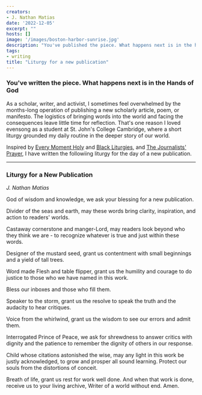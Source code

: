 ```yaml
---
creators:
- J. Nathan Matias
date: '2022-12-05'
excerpt: ""
hosts: []
image: '/images/boston-harbor-sunrise.jpg'
description: "You've published the piece. What happens next is in the hands of God."
tags:
- writing
title: "Liturgy for a new publication"
---
```


### You've written the piece. What happens next is in the Hands of God

As a scholar, writer, and activist, I sometimes feel overwhelmed by the months-long operation of publishing a new scholarly article, poem, or manifesto. The logistics of bringing words into the world and facing the consequences leave little time for reflection. That's one reason I loved evensong as a student at St. John's College Cambridge, where a short liturgy grounded my daily routine in the deeper story of our world. 

Inspired by [Every Moment Holy](https://www.everymomentholy.com/) and [Black Liturgies](https://www.instagram.com/blackliturgies), and [The Journalists' Prayer](https://www.stbrides.com/worship-music/worship/ministry-to-journalism/journalists-altar/), I have written the followiing liturgy for the day of a new publication.

<hr/>

### Liturgy for a New Publication
*J. Nathan Matias*

God of wisdom and knowledge, we ask your blessing for a new publication.

Divider of the seas and earth, may these words bring clarity, inspiration, and action to readers' worlds.

Castaway cornerstone and manger-Lord, may readers look beyond who they think we are - to recognize whatever is true and just within these words.

Designer of the mustard seed, grant us contentment with small beginnings and a yield of tall trees.

Word made Flesh and table flipper, grant us the humility and courage to do justice to those who we have named in this work.

Bless our inboxes and those who fill them.

Speaker to the storm, grant us the resolve to speak the truth and the audacity to hear critiques.

Voice from the whirlwind, grant us the wisdom to see our errors and admit them.

Interrogated Prince of Peace, we ask for shrewdness to answer critics with dignity and the patience to remember the dignity of others in our response.

Child whose citations astonished the wise, may any light in this work be justly acknowledged, to grow and prosper all sound learning. Protect our souls from the distortions of conceit.

Breath of life, grant us rest for work well done. And when that work is done, receive us to your living archive, Writer of a world without end. Amen.
